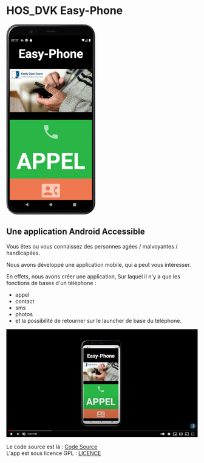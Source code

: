 # **HOS_DVK Easy-Phone** #
  
![Image de l'application](miniature.png)
  
## Une application Android Accessible ##

Vous êtes ou vous connaissez des personnes agées / malvoyantes / handicapées.   
  
Nous avons développé une application mobile, qui a peut vous intéresser.  
  
En effets, nous avons créer une application,
Sur laquel il n'y a que les fonctions de bases d'un téléphone : 
 * appel
 * contact
 * sms
 * photos
 * et la possibilité de retourner sur le launcher de base du téléphone.

[![Watch the video](videoPreview.png)](https://youtu.be/p9TJ00U1DWo)

Le code source est là : [Code Source](https://github.com/handyopensource/HOSDVK-EasyPhone)  
L'app est sous licence GPL : [LICENCE](LICENSE_GPL.md)